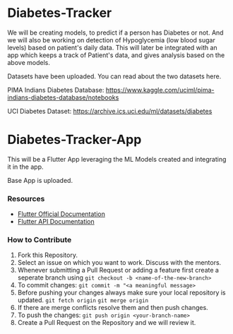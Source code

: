 # Diabetes-Tracker

We will be creating models, to predict if a person has Diabetes or not. 
And we will also be working on detection of Hypoglycemia (low blood sugar levels) based on patient's daily data.
This will later be integrated with an app which keeps a track of Patient's data, and gives analysis based on the above models.

Datasets have been uploaded.
You can read about the two datasets here.

PIMA Indians Diabetes Database: https://www.kaggle.com/uciml/pima-indians-diabetes-database/notebooks

UCI Diabetes Dataset: https://archive.ics.uci.edu/ml/datasets/diabetes

# Diabetes-Tracker-App

This will be a Flutter App leveraging the ML Models created and integrating it in the app.

Base App is uploaded.

### Resources

- [Flutter Official Documentation](https://flutter.dev/docs)
- [Flutter API Documentation](https://api.flutter.dev/)

### How to Contribute

 1. Fork this Repository.
 2. Select an issue on which you want to work. Discuss with the mentors.
 3. Whenever submitting a Pull Request or adding a feature first create a seperate branch using
    `git checkout -b <name-of-the-new-branch>`
 4. To commit changes:
    `git commit -m "<a meaningful message>`
 5. Before pushing your changes always make sure your local repository is updated.
      `git fetch origin`
      `git merge origin`
 6. If there are merge conflicts resolve them and then push changes.
 7. To push the changes:
    `git push origin <your-branch-name>`
 8. Create a Pull Request on the Repository and we will review it.
